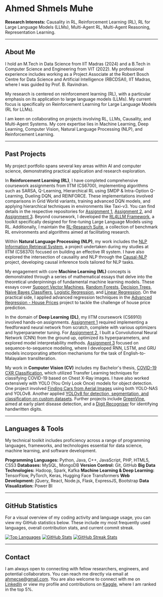 <!-- markdownlint-disable MD033 MD041 -->
# Ahmed Shmels Muhe

**Research Interests:** Causality in RL, Reinforcement Learning (RL), RL for Large Language Models (LLMs), Multi-Agent RL, Multi-Agent Reasoning, Representation Learning.

---

## About Me

I hold an M.Tech in Data Science from IIT Madras (2024) and a B.Tech in Computer Science and Engineering from VIT (2022). My professional experience includes working as a Project Associate at the Robert Bosch Centre for Data Science and Artificial Intelligence (RBCDSAI), IIT Madras, where I was guided by Prof. B. Ravindran.

My research is centered on reinforcement learning (RL), with a particular emphasis on its application to large language models (LLMs). My current focus is specifically on Reinforcement Learning for Large Language Models (RL for LLMs).

I am keen on collaborating on projects involving RL, LLMs, Causality, and Multi-Agent Systems. My core expertise lies in Machine Learning, Deep Learning, Computer Vision, Natural Language Processing (NLP), and Reinforcement Learning.

---

## Past Projects

My project portfolio spans several key areas within AI and computer science, demonstrating practical application and research exploration.

In **Reinforcement Learning (RL)**, I have completed comprehensive coursework assignments from IITM (CS6700), implementing algorithms such as SARSA, Q-Learning, Hierarchical RL using SMDP & Intra-Option Q-Learning, Dueling DQN, and REINFORCE. These implementations involved comparisons in Grid World variants, training advanced DQN models, and applying hierarchical techniques in environments like Taxi-v3. You can find details in the respective repositories for [Assignment 1](https://github.com/ahmecse/RL-Assignments-1-IITM-CS6700), [Assignment 2](https://github.com/ahmecse/RL-Assignments-2-IITM-CS6700), and [Assignment 3](https://github.com/ahmecse/RL-Assignments-3-IITM-CS6700). Beyond coursework, I developed the [RL4LLM Framework](https://github.com/ahmecse/RL4LLM), a toolkit specifically designed for fine-tuning Large Language Models using RL. Additionally, I maintain the [RL-Research Suite](https://github.com/ahmecse/rl-research), a collection of benchmark RL environments and algorithms aimed at facilitating research.

Within **Natural Language Processing (NLP)**, my work includes the [NLP Information Retrieval System](https://github.com/ahmecse/CS6370-NLP-IR-System-Project-IITM), a project undertaken during my studies at IITM (CS6370) focused on building an effective IR system. I have also explored the intersection of causality and NLP through the [Causal-NLP](https://github.com/ahmecse/causal-nlp) project, developing causal inference tools tailored for NLP tasks.

My engagement with core **Machine Learning (ML)** concepts is demonstrated through a series of mathematical essays that delve into the theoretical underpinnings of fundamental machine learning models. These essays cover [Support Vector Machines](https://github.com/ahmecse/A-Mathematical-Essay-on-Support-Vector-Machine), [Random Forests](https://github.com/ahmecse/A-Mathematical-essay-on-Random-Forest), [Decision Trees](https://github.com/ahmecse/A-Mathematical-essay-on-decision-trees), [Naive Bayes Classifiers](https://github.com/ahmecse/Mathematical-essay-on-naive-Bayes-classifier), [Logistic Regression](https://github.com/ahmecse/Mathematical-essay-on-Logistic-Regression), and [Linear Regression](https://github.com/ahmecse/A-Mathematical-essay-on-linear-regression). On the practical side, I applied advanced regression techniques in the [Advanced Regression - House Prices](https://github.com/ahmecse/Advanced-Regression-for-House-Price-Prediction) project to tackle the challenge of house price prediction.

In the domain of **Deep Learning (DL)**, my IITM coursework (CS6910) involved hands-on assignments. [Assignment 1](https://github.com/ahmecse/DL-Assignments-1-IITM-CS6910) required implementing a feedforward neural network from scratch, complete with various optimizers and hyperparameter tuning. For [Assignment 2](https://github.com/ahmecse/DL-Assignments-2-IITM-CS6910), I built a Convolutional Neural Network (CNN) from the ground up, optimized its hyperparameters, and explored model interpretability methods. [Assignment 3](https://github.com/ahmecse/DL-Assignments-3-IITM-CS6910) focused on sequence-to-sequence modeling, where I developed RNN, LSTM, and GRU models incorporating attention mechanisms for the task of English-to-Malayalam transliteration.

My work in **Computer Vision (CV)** includes my Bachelor's thesis, [COVID-19 CXR Classification](https://github.com/ahmecse/BSc-Thesis-COVID19-CXR-TransferLearning), which utilized Transfer Learning techniques for classifying COVID-19 based on Chest X-Ray images. I have also worked extensively with YOLO (You Only Look Once) models for object detection. One project involved [Finding Cars from Aerial Images](https://github.com/ahmecse/Find-Cars-from-Aerial-Images-Using-YOLO-NAS-YOLOV8) using both YOLO-NAS and YOLOv8. Another applied [YOLOv8 for detection, segmentation, and classification on custom datasets](https://github.com/ahmecse/Ultralytics-YOLOv8-Object-Detection-Model---Detection-Segmentation-and-Classification-on-Custom-Data). Further projects include [GreenVine](https://github.com/ahmecse/GreenVine-Early-Plant-Disease-Detection), aimed at early plant disease detection, and a [Digit Recogniser](https://github.com/ahmecse/Digit-recogniser-computer-vision-) for identifying handwritten digits.

---

## Languages & Tools

My technical toolkit includes proficiency across a range of programming languages, frameworks, and technologies essential for data science, machine learning, and software development.

**Programming Languages:** Python, Java, C++, JavaScript, PHP, HTML5, CSS3
**Databases:** MySQL, MongoDB
**Version Control:** Git, GitHub
**Big Data Technologies:** Hadoop, Spark, Kafka
**Machine Learning & Deep Learning:** TensorFlow, PyTorch, Keras, Hugging Face Transformers
**Web Development:** jQuery, React, Node.js, Flask, ExpressJS, Bootstrap
**Data Visualization:** Power BI

---

## GitHub Statistics

For a visual overview of my coding activity and language usage, you can view my GitHub statistics below. These include my most frequently used languages, overall contribution stats, and current commit streak.

[![Top Languages](https://github-readme-stats.vercel.app/api/top-langs?username=ahmecse&show_icons=true&locale=en&layout=compact)](https://github.com/ahmecse)
[![GitHub Stats](https://github-readme-stats.vercel.app/api?username=ahmecse&show_icons=true&locale=en)](https://github.com/ahmecse)
[![GitHub Streak Stats](https://github-readme-streak-stats.herokuapp.com/?user=ahmecse)](https://github.com/ahmecse)

---

## Contact

I am always open to connecting with fellow researchers, engineers, and potential collaborators. You can reach me directly via email at [ahmecse@gmail.com](mailto:ahmecse@gmail.com). You are also welcome to connect with me on [LinkedIn](https://www.linkedin.com/in/ahmecse/) or view my profile and contributions on [Kaggle](https://www.kaggle.com/ahmecse), where I am ranked in the top 5%.

